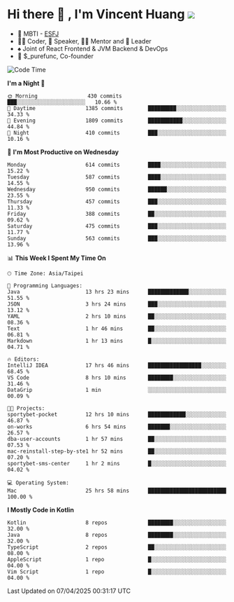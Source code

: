 # Hi there 👋 , I'm Vincent Huang ![](https://komarev.com/ghpvc/?username=Jian-Min-Huang)
- 👀 MBTI - [ESFJ](https://www.16personalities.com/esfj-personality)
- 👨‍💻 Coder, 🎤 Speaker, 👨‍🏫 Mentor and 🚀 Leader
- ♠️ Joint of React Frontend & JVM Backend & DevOps
- 💼 $_purefunc, Co-founder

<!--START_SECTION:waka-->
![Code Time](http://img.shields.io/badge/Code%20Time-5%2C064%20hrs%2049%20mins-blue)

**I'm a Night 🦉** 

```text
🌞 Morning                430 commits         ███░░░░░░░░░░░░░░░░░░░░░░   10.66 % 
🌆 Daytime                1385 commits        █████████░░░░░░░░░░░░░░░░   34.33 % 
🌃 Evening                1809 commits        ███████████░░░░░░░░░░░░░░   44.84 % 
🌙 Night                  410 commits         ███░░░░░░░░░░░░░░░░░░░░░░   10.16 % 
```
📅 **I'm Most Productive on Wednesday** 

```text
Monday                   614 commits         ████░░░░░░░░░░░░░░░░░░░░░   15.22 % 
Tuesday                  587 commits         ████░░░░░░░░░░░░░░░░░░░░░   14.55 % 
Wednesday                950 commits         ██████░░░░░░░░░░░░░░░░░░░   23.55 % 
Thursday                 457 commits         ███░░░░░░░░░░░░░░░░░░░░░░   11.33 % 
Friday                   388 commits         ██░░░░░░░░░░░░░░░░░░░░░░░   09.62 % 
Saturday                 475 commits         ███░░░░░░░░░░░░░░░░░░░░░░   11.77 % 
Sunday                   563 commits         ███░░░░░░░░░░░░░░░░░░░░░░   13.96 % 
```


📊 **This Week I Spent My Time On** 

```text
🕑︎ Time Zone: Asia/Taipei

💬 Programming Languages: 
Java                     13 hrs 23 mins      █████████████░░░░░░░░░░░░   51.55 % 
JSON                     3 hrs 24 mins       ███░░░░░░░░░░░░░░░░░░░░░░   13.12 % 
YAML                     2 hrs 10 mins       ██░░░░░░░░░░░░░░░░░░░░░░░   08.36 % 
Text                     1 hr 46 mins        ██░░░░░░░░░░░░░░░░░░░░░░░   06.81 % 
Markdown                 1 hr 13 mins        █░░░░░░░░░░░░░░░░░░░░░░░░   04.71 % 

🔥 Editors: 
IntelliJ IDEA            17 hrs 46 mins      █████████████████░░░░░░░░   68.45 % 
VS Code                  8 hrs 10 mins       ████████░░░░░░░░░░░░░░░░░   31.46 % 
DataGrip                 1 min               ░░░░░░░░░░░░░░░░░░░░░░░░░   00.09 % 

🐱‍💻 Projects: 
sportybet-pocket         12 hrs 10 mins      ████████████░░░░░░░░░░░░░   46.87 % 
on-works                 6 hrs 54 mins       ███████░░░░░░░░░░░░░░░░░░   26.57 % 
dba-user-accounts        1 hr 57 mins        ██░░░░░░░░░░░░░░░░░░░░░░░   07.53 % 
mac-reinstall-step-by-ste1 hr 52 mins        ██░░░░░░░░░░░░░░░░░░░░░░░   07.20 % 
sportybet-sms-center     1 hr 2 mins         █░░░░░░░░░░░░░░░░░░░░░░░░   04.02 % 

💻 Operating System: 
Mac                      25 hrs 58 mins      █████████████████████████   100.00 % 
```

**I Mostly Code in Kotlin** 

```text
Kotlin                   8 repos             ████████░░░░░░░░░░░░░░░░░   32.00 % 
Java                     8 repos             ████████░░░░░░░░░░░░░░░░░   32.00 % 
TypeScript               2 repos             ██░░░░░░░░░░░░░░░░░░░░░░░   08.00 % 
AppleScript              1 repo              █░░░░░░░░░░░░░░░░░░░░░░░░   04.00 % 
Vim Script               1 repo              █░░░░░░░░░░░░░░░░░░░░░░░░   04.00 % 
```




 Last Updated on 07/04/2025 00:31:17 UTC
<!--END_SECTION:waka-->
